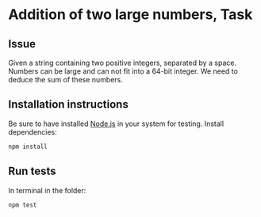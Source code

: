 # Addition of two large numbers, Task
## Issue
Given a string containing two positive integers, separated by a space. Numbers can be large and can not fit into a 64-bit integer. We need to deduce the sum of these numbers.

## Installation instructions
Be sure to have installed [Node.js](http://nodejs.org/) in your system for testing.
Install dependencies:
```bash
npm install
```

## Run tests
In terminal in the folder:
```bash
npm test
```
